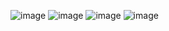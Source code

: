 ![image](https://github.com/heesoo-park/ForCodeKata/assets/80674868/d322d2fb-f1cb-42c2-9a19-0a5cfb555ef3)
![image](https://github.com/heesoo-park/ForCodeKata/assets/80674868/8d4387d0-1c45-4bff-9a8f-214da3c250df)
![image](https://github.com/heesoo-park/ForCodeKata/assets/80674868/26861a76-b412-40b1-a8f5-12b842948c59)
![image](https://github.com/heesoo-park/ForCodeKata/assets/80674868/badaed25-26c0-4869-ab45-b7d8fe715963)
